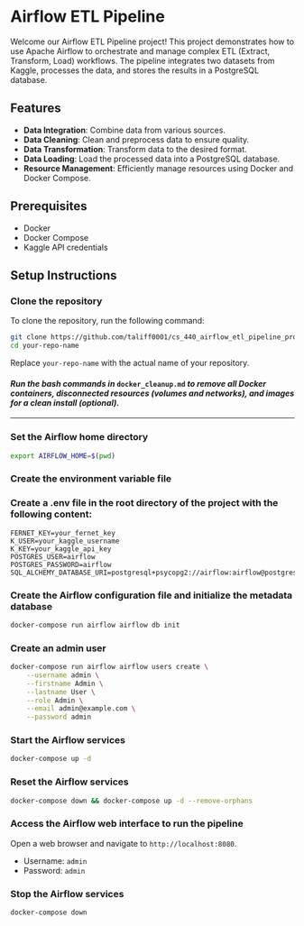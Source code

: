 # Airflow ETL Pipeline

Welcome our Airflow ETL Pipeline project! This project demonstrates how to use Apache Airflow to orchestrate and manage complex ETL (Extract, Transform, Load) workflows. The pipeline integrates two datasets from Kaggle, processes the data, and stores the results in a PostgreSQL database.

## Features

- **Data Integration**: Combine data from various sources.
- **Data Cleaning**: Clean and preprocess data to ensure quality.
- **Data Transformation**: Transform data to the desired format.
- **Data Loading**: Load the processed data into a PostgreSQL database.
- **Resource Management**: Efficiently manage resources using Docker and Docker Compose.

## Prerequisites

- Docker
- Docker Compose
- Kaggle API credentials

## Setup Instructions

### Clone the repository

To clone the repository, run the following command:

```bash
git clone https://github.com/taliff0001/cs_440_airflow_etl_pipeline_project.git
cd your-repo-name
```

Replace `your-repo-name` with the actual name of your repository.

#### *Run the bash commands in* `docker_cleanup.md` *to remove all Docker containers, disconnected resources* *(volumes and networks), and images for a clean install (optional).*

---

### Set the Airflow home directory

```bash
export AIRFLOW_HOME=$(pwd)
```

### Create the environment variable file

### Create a .env file in the root directory of the project with the following content:

```
FERNET_KEY=your_fernet_key
K_USER=your_kaggle_username
K_KEY=your_kaggle_api_key
POSTGRES_USER=airflow
POSTGRES_PASSWORD=airflow
SQL_ALCHEMY_DATABASE_URI=postgresql+psycopg2://airflow:airflow@postgres:5432/airflow
```

### Create the Airflow configuration file and initialize the metadata database

```bash
docker-compose run airflow airflow db init
```


### Create an admin user

```bash
docker-compose run airflow airflow users create \
    --username admin \
    --firstname Admin \
    --lastname User \
    --role Admin \
    --email admin@example.com \
    --password admin
```

### Start the Airflow services

```bash
docker-compose up -d
```

### Reset the Airflow services

```bash
docker-compose down && docker-compose up -d --remove-orphans
```

### Access the Airflow web interface to run the pipeline

Open a web browser and navigate to `http://localhost:8080`.

- Username: `admin`
- Password: `admin`

### Stop the Airflow services

```bash
docker-compose down
```
